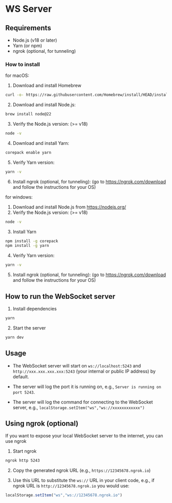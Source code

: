 # WS Server
## Requirements
- Node.js (v18 or later)
- Yarn (or npm)
- ngrok (optional, for tunneling)
### How to install 
for macOS:

1. Download and install Homebrew
```bash
curl -o- https://raw.githubusercontent.com/Homebrew/install/HEAD/install.sh | bash
```
2. Download and install Node.js:
```bash
brew install node@22
```
3. Verify the Node.js version: (>= v18)
```bash
node -v
```
4. Download and install Yarn:
```bash
corepack enable yarn
```
5. Verify Yarn version:
```bash
yarn -v
```

6. Install ngrok (optional, for tunneling):
 (go to https://ngrok.com/download and follow the instructions for your OS)

for windows:
1. Download and install Node.js from https://nodejs.org/
2. Verify the Node.js version: (>= v18)
```bash
node -v
```
3. Install Yarn
```bash
npm install -g corepack
npm install -g yarn
```
4. Verify Yarn version:
```bash
yarn -v
```
5. Install ngrok (optional, for tunneling):
 (go to https://ngrok.com/download and follow the instructions for your OS)


## How to run the WebSocket server
1. Install dependencies
```bash
yarn
```
2. Start the server
```bash
yarn dev
```

## Usage
- The WebSocket server will start on `ws://localhost:5243` and `http://xxx.xxx.xxx.xxx:5243` (your internal or public IP address) by default.

- The server will log the port it is running on, e.g., `Server is running on port 5243`.

- The server will log the command for connecting to the WebSocket server, e.g., `localStorage.setItem("ws","ws://xxxxxxxxxxxx") `


## Using ngrok (optional)
If you want to expose your local WebSocket server to the internet, you can use ngrok
1. Start ngrok
```bash
ngrok http 5243
```

2. Copy the generated ngrok URL (e.g., `https://12345678.ngrok.io`)

3. Use this URL to substitute the `ws://` URL in your client code, 
e.g., if ngrok URL is `http://12345678.ngrok.io` 
you would use:
```js
localStorage.setItem("ws","ws://12345678.ngrok.io")
```